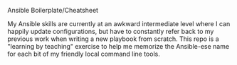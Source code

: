 Ansible Boilerplate/Cheatsheet

My Ansible skills are currently at an awkward intermediate level where I can
happily update configurations, but have to constantly refer back to my
previous work when writing a new playbook from scratch. This repo is a
"learning by teaching" exercise to help me memorize the Ansible-ese name for
each bit of my friendly local command line tools. 
